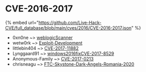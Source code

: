 # CVE-2016-2017
{% embed url="https://github.com/Live-Hack-CVE/full_database/blob/main/cves/2016/CVE-2016-2017.json" %}

* 0xn0ne ~> [weblogicScanner](https://www.alice-snow.ru/2016/database/cve-2016-2017/weblogicscanner-0xn0ne)
* wetw0rk ~> [Exploit-Development](https://www.alice-snow.ru/2016/database/cve-2016-2017/exploit-development-wetw0rk)
* littlebin404 ~> [CVE-2017-11882](https://www.alice-snow.ru/2016/database/cve-2016-2017/cve-2017-11882-littlebin404)
* Lynggaard91 ~> [windows2016fixCVE-2017-8529](https://www.alice-snow.ru/2016/database/cve-2016-2017/windows2016fixcve-2017-8529-lynggaard91)
* Anonymous-Family ~> [CVE-2017-0213](https://www.alice-snow.ru/2016/database/cve-2016-2017/cve-2017-0213-anonymous-family)
* chrisneagu ~> [FTC-Skystone-Dark-Angels-Romania-2020](https://www.alice-snow.ru/2016/database/cve-2016-2017/ftc-skystone-dark-angels-romania-2020-chrisneagu)